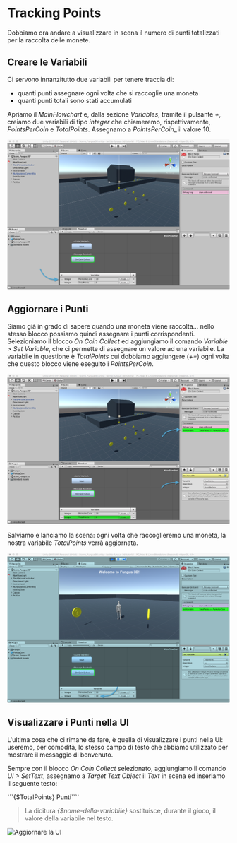 # Tracking Points

Dobbiamo ora andare a visualizzare in scena il numero di punti totalizzati per la raccolta delle monete.

## Creare le Variabili

Ci servono innanzitutto due variabili per tenere traccia di:

* quanti punti assegnare ogni volta che si raccoglie una moneta
* quanti punti totali sono stati accumulati

Apriamo il _MainFlowchart_ e, dalla sezione _Variables_, tramite il pulsante _+_, creiamo due variabili di tipo _integer_ che chiameremo, rispettivamente, _PointsPerCoin_ e _TotalPoints_.
Assegnamo a _PointsPerCoin__ il valore 10.

![Creare le Variabili](../../images/lesson03/pic04_variables.png "Creare le Variabili")

## Aggiornare i Punti 

Siamo già in grado di sapere quando una moneta viene raccolta... nello stesso blocco possiamo quindi assegnare i punti corrispondenti.
Selezioniamo il blocco _On Coin Collect_ ed aggiungiamo il comando _Variable > Set Variable_, che ci permette di assegnare un valore ad una variabile.
La variabile in questione è _TotalPoints_ cui dobbiamo aggiungere (_+=_) ogni volta che questo blocco viene eseguito i _PointsPerCoin_.

![Assegnare una Variabile](../../images/lesson03/pic05_set_variable.png "Assegnare una Variabile")

Salviamo e lanciamo la scena: ogni volta che raccoglieremo una moneta, la nostra variabile _TotalPoints_ verrà aggiornata.

![Testare la Scena](../../images/lesson03/pic06_variable_in_play.png "Testare la Scena")

## Visualizzare i Punti nella UI

L'ultima cosa che ci rimane da fare, è quella di visualizzare i punti nella UI: useremo, per comodità, lo stesso campo di testo che abbiamo utilizzato per mostrare il messaggio di benvenuto.

Sempre con il blocco _On Coin Collect_ selezionato, aggiungiamo il comando _UI > SetText_, assegnamo a _Target Text Object_ il _Text_ in scena ed inseriamo il seguente testo:

```{$TotalPoints} Punti````

> La dicitura _{$nome-della-variabile}_ sostituisce, durante il gioco, il valore della variabile nel testo.

![Aggiornare la UI](../../images/lesson03/pic07_update_ui.png "Aggiornare la UI")

